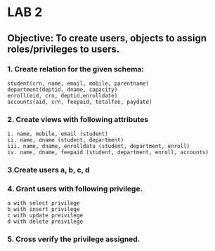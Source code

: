 # LAB 2

## Objective: To create users, objects to assign roles/privileges to users.

### 1. Create relation for the given schema:
    student(crn, name, email, mobile, parentname)
    department(deptid, dname, capacity)
    enroll(eid, crn, deptid,enrolldate)
    accounts(aid, crn, feepaid, totalfee, paydate)
### 2. Create views with following attributes
    i. name, mobile, email (student)
    ii. name, dname (student, department)
    iii. name, dname, enrolldata (student, department, enroll)
    iv. name, dname, feepaid (student, department, enroll, accounts)
### 3.Create users a, b, c, d

### 4. Grant users with following privilege.    
    a with select privilege
    b with insert privilege
    c with update preivilege
    d with delete preivilege

### 5. Cross verify the privilege assigned.



